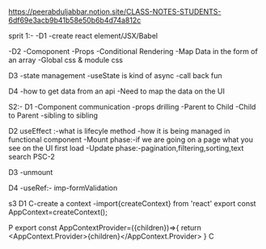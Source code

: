 https://peerabduljabbar.notion.site/CLASS-NOTES-STUDENTS-6df69e3acb9b41b58e50b6b4d74a812c

sprit 1:-
-D1 -create react element/JSX/Babel

-D2
-Comoponent
-Props
-Conditional Rendering
-Map Data in the form of an array
-Global css & module css

D3
-state management
-useState is kind of async
-call back fun

D4
-how to get data from an api
-Need to map the data on the UI

S2:-
D1
-Component communication -props drilling
-Parent to Child
-Child to Parent
-sibling to sibling

D2
useEffect :-what is lifecyle method
-how it is being managed in functional component
-Mount phase:-if we are going on a page what you see on the UI first load
-Update phase:-pagination,filtering,sorting,text search PSC-2

D3
-unmount

D4
-useRef:-
imp-formValidation

s3
D1
C-create a context -import{createContext} from 'react'
export const AppContext=createContext();

P
export const AppContextProvider=({children})=>{
return <AppContext.Provider>{children}</AppContext.Provider>
}
C
